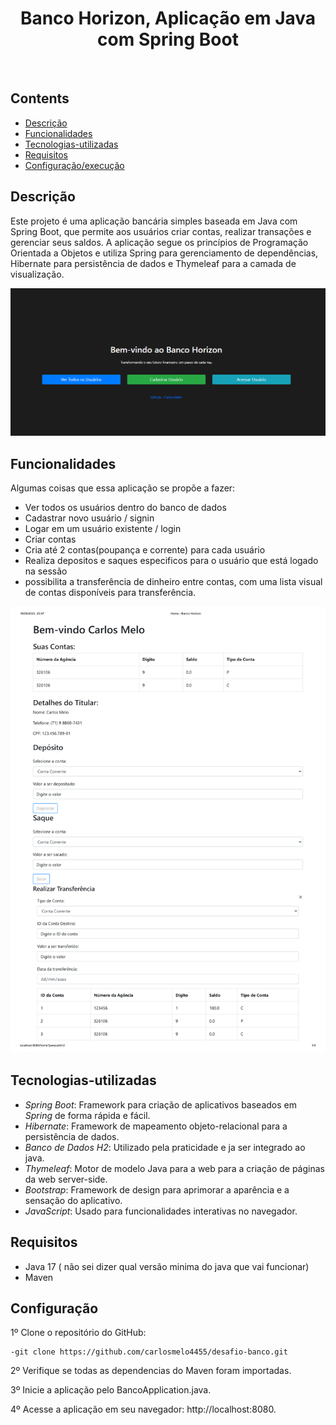 <h1 align="center"> Banco Horizon, Aplicação em Java com Spring Boot </h1> <br>
<p align="center">
</p>


<!-- START doctoc generated TOC please keep comment here to allow auto update -->
<!-- DON'T EDIT THIS SECTION, INSTEAD RE-RUN doctoc TO UPDATE -->
## Contents

- [Descrição](#Descrição)
- [Funcionalidades](#Funcionalidades)
- [Tecnologias-utilizadas](#Tecnologias-utilizadas)
- [Requisitos](#Requisitos)
- [Configuração/execução](#Configuração)


<!-- END doctoc generated TOC please keep comment here to allow auto update -->

## Descrição

Este projeto é uma aplicação bancária simples baseada em 
Java com Spring Boot, que permite aos usuários criar contas,
realizar transações e gerenciar seus saldos. A aplicação segue
os princípios de Programação Orientada a Objetos e utiliza Spring
para gerenciamento de dependências, Hibernate para persistência de
dados e Thymeleaf para a camada de visualização.


<p align="center">
  <img src = "src/main/resources/static/index.PNG">
</p>

## Funcionalidades

Algumas coisas que essa aplicação se propõe a fazer:

* Ver todos os usuários dentro do banco de dados
* Cadastrar novo usuário / signin
* Logar em um usuário existente / login
* Criar contas
* Cria até 2 contas(poupança e corrente) para cada usuário
* Realiza depositos e saques especificos para o usuário que está logado na sessão
* possibilita a transferência de dinheiro entre contas, com uma lista visual de contas disponíveis para transferência.

<p align="center">
  <img src = "src/main/resources/static/Home - Banco Horizon-1.png" width=700>
</p>


## Tecnologias-utilizadas

- *Spring Boot*: Framework para criação de aplicativos baseados em *Spring* de forma rápida e fácil.
- *Hibernate*: Framework de mapeamento objeto-relacional para a persistência de dados.
- *Banco de Dados H2*: Utilizado pela praticidade e ja ser integrado ao java.
- *Thymeleaf*: Motor de modelo Java para a web para a criação de páginas da web server-side.
- *Bootstrap*: Framework de design para aprimorar a aparência e a sensação do aplicativo.
- *JavaScript*: Usado para funcionalidades interativas no navegador.

## Requisitos

* Java 17 ( não sei dizer qual versão minima do java que vai funcionar)
* Maven

## Configuração

1º  Clone o repositório do GitHub:

    -git clone https://github.com/carlosmelo4455/desafio-banco.git
2º  Verifique se todas as dependencias do Maven foram importadas.

3º  Inicie a aplicação pelo BancoApplication.java.

4º  Acesse a aplicação em seu navegador: http://localhost:8080.
